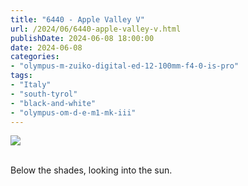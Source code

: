 ```yaml
---
title: "6440 - Apple Valley V"
url: /2024/06/6440-apple-valley-v.html
publishDate: 2024-06-08 18:00:00
date: 2024-06-08
categories:
- "olympus-m-zuiko-digital-ed-12-100mm-f4-0-is-pro"
tags:
- "Italy"
- "south-tyrol"
- "black-and-white"
- "olympus-om-d-e-m1-mk-iii"
---
```

<div class="container">
<div class="center"><a target="_blank" href="https://d25zfm9zpd7gm5.cloudfront.net/1200x1200/2020/20200905_101004_lr.jpg"><img class="webfeedsFeaturedVisual" src="https://d25zfm9zpd7gm5.cloudfront.net/0600x0600/2020/20200905_101004_lr.jpg" /></a></div>
</div>
<br />

Below the shades, looking into the sun.
